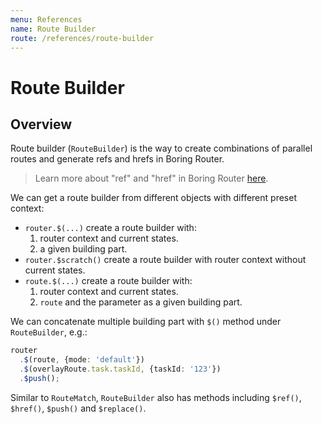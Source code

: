 ```yaml
---
menu: References
name: Route Builder
route: /references/route-builder
---
```


# Route Builder

## Overview

Route builder (`RouteBuilder`) is the way to create combinations of parallel routes and generate refs and hrefs in Boring Router.

> Learn more about "ref" and "href" in Boring Router [here](/references/ref-href).

We can get a route builder from different objects with different preset context:

- `router.$(...)` create a route builder with:
  1. router context and current states.
  2. a given building part.
- `router.$scratch()` create a route builder with router context without current states.
- `route.$(...)` create a route builder with:
  1. router context and current states.
  2. `route` and the parameter as a given building part.

We can concatenate multiple building part with `$()` method under `RouteBuilder`, e.g.:

```ts
router
  .$(route, {mode: 'default'})
  .$(overlayRoute.task.taskId, {taskId: '123'})
  .$push();
```

Similar to `RouteMatch`, `RouteBuilder` also has methods including `$ref()`, `$href()`, `$push()` and `$replace()`.
